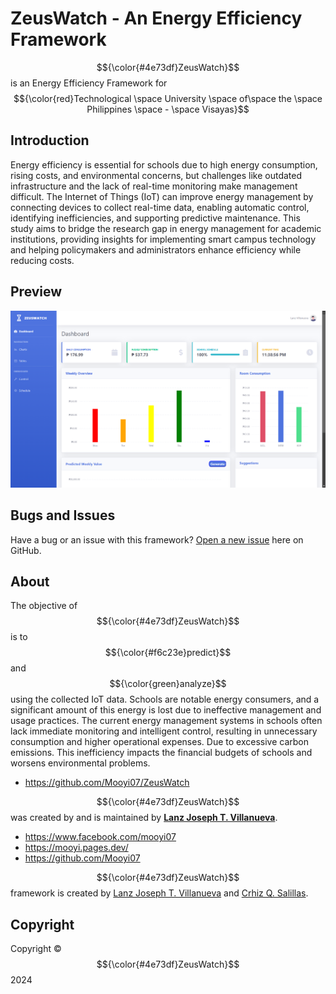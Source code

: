 # ZeusWatch - An Energy Efficiency Framework 

$${\color{#4e73df}ZeusWatch}$$ is an Energy Efficiency Framework for $${\color{red}Technological \space University \space of\space the \space Philippines \space - \space Visayas}$$ 

## Introduction 

Energy efficiency is essential for schools due to high energy consumption, rising costs, and environmental concerns, but challenges like outdated infrastructure and the lack of real-time monitoring make management difficult. The Internet of Things (IoT) can improve energy management by connecting devices to collect real-time data, enabling automatic control, identifying inefficiencies, and supporting predictive maintenance. This study aims to bridge the research gap in energy management for academic institutions, providing insights for implementing smart campus technology and helping policymakers and administrators enhance efficiency while reducing costs.

## Preview

![ZeusWatch Preview](main/img/readmePrev.png)

## Bugs and Issues

Have a bug or an issue with this framework? [Open a new issue](https://github.com/Mooyi07/ZeusWatch/issues) here on GitHub.

## About

The objective of $${\color{#4e73df}ZeusWatch}$$ is to $${\color{#f6c23e}predict}$$ and $${\color{green}analyze}$$ using the collected IoT data. Schools are notable energy consumers, and a significant amount of this energy is lost due to ineffective management and usage practices.  The current energy management systems in schools often lack immediate monitoring and intelligent control, resulting in unnecessary consumption and higher operational expenses.  Due to excessive carbon emissions. This inefficiency impacts the financial budgets of schools and worsens environmental problems.

* <https://github.com/Mooyi07/ZeusWatch>

$${\color{#4e73df}ZeusWatch}$$  was created by and is maintained by **[Lanz Joseph T. Villanueva](https://www.facebook.com/mooyi07)**.

* <https://www.facebook.com/mooyi07>
* <https://mooyi.pages.dev/>
* <https://github.com/Mooyi07>

$${\color{#4e73df}ZeusWatch}$$  framework is created by [Lanz Joseph T. Villanueva](https://www.facebook.com/mooyi07) and [Crhiz Q. Salillas](https://www.facebook.com/crhiz15).

## Copyright

Copyright &copy; $${\color{#4e73df}ZeusWatch}$$ 2024
